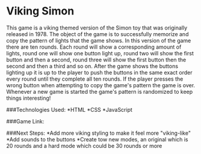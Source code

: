 # Viking Simon

This game is a viking themed version of the Simon toy that was originally released in 1978. The object of the game is to successfully memorize and copy the pattern of lights that the game shows. In this version of the game there are ten rounds. Each round will show a corresponding amount of lights, round one will show one button light up, round two will show the first button and then a second, round three will show the first button then the second and then a third and so on. After the game shows the buttons lighting up it is up to the player to push the buttons in the same exact order every round until they complete all ten rounds. If the player presses the wrong button when attempting to copy the game's pattern the game is over. Whenever a new game is started the game's pattern is randomized to keep things interesting! 

###Technologies Used:
*HTML
*CSS
*JavaScript

###Game Link:

###Next Steps:
*Add more viking styling to make it feel more "viking-like"
*Add sounds to the buttons
*Create tow new modes, an original which is 20 rounds and a hard mode which could be 30 rounds or more



